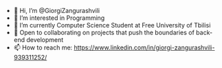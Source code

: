 - 👋 Hi, I’m @GiorgiZangurashvili
- 👀 I’m interested in Programming
- 🌱 I’m currently Computer Science Student at Free University of Tbilisi
- 🚀 Open to collaborating on projects that push the boundaries of back-end development
- 📫 How to reach me: https://www.linkedin.com/in/giorgi-zangurashvili-939311252/
